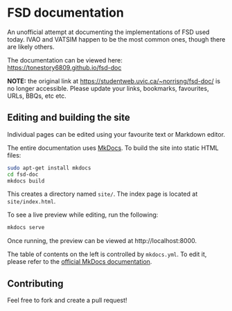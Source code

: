 # FSD documentation #

An unofficial attempt at documenting the implementations of FSD used today. IVAO and VATSIM happen to be the most common ones, though there are likely others.

The documentation can be viewed here: https://tonestory6809.github.io/fsd-doc

**NOTE:** the original link at https://studentweb.uvic.ca/~norrisng/fsd-doc/ is no longer accessible. Please update your links, bookmarks, favourites, URLs, BBQs, etc etc.

## Editing and building the site ##

Individual pages can be edited using your favourite text or Markdown editor.

The entire documentation uses [MkDocs](https://www.mkdocs.org/). To build the site into static HTML files:

```bash
sudo apt-get install mkdocs
cd fsd-doc
mkdocs build
```

This creates a directory named `site/`. The index page is located at `site/index.html`.

To see a live preview while editing, run the following:

```bash
mkdocs serve
```

Once running, the preview can be viewed at http://localhost:8000.

The table of contents on the left is controlled by `mkdocs.yml`. To edit it, please refer to the [official MkDocs documentation](https://www.mkdocs.org/#adding-pages).



## Contributing ##

Feel free to fork and create a pull request!
